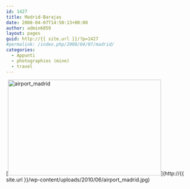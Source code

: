 ```yaml
---
id: 1427
title: Madrid-Barajas
date: 2008-04-07T14:50:13+00:00
author: admin6059
layout: pages
guid: http://{{ site.url }}/?p=1427
#permalink: /index.php/2008/04/07/madrid/
categories:
  - Appunti
  - photographies (mine)
  - travel
---
```

[<img class="aligncenter size-full wp-image-1426" title="airport_madrid" src="http://{{ site.url }}/wp-content/uploads/2010/06/airport_madrid.jpg" alt="airport_madrid" width="416" height="260" srcset="http://{{ site.url }}/wp-content/uploads/2010/06/airport_madrid.jpg 416w, http://{{ site.url }}/wp-content/uploads/2010/06/airport_madrid-300x188.jpg 300w" sizes="(max-width: 416px) 100vw, 416px" />](http://{{ site.url }}/wp-content/uploads/2010/06/airport_madrid.jpg)